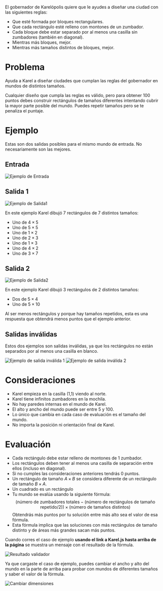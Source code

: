 El gobernador de Karelópolis quiere que le ayudes a diseñar una ciudad con las siguientes reglas:

- Que esté formada por bloques rectangulares.
- Que cada rectángulo esté relleno con montones de un zumbador.
- Cada bloque debe estar separado por al menos una casilla sin zumbadores (también en diagonal).
- Mientras más bloques, mejor.
- Mientras más tamaños distintos de bloques, mejor.

# Problema

Ayuda a Karel a diseñar ciudades que cumplan las reglas del gobernador en mundos de distintos tamaños.

Cualquier diseño que cumpla las reglas es válido, pero para obtener 100 puntos debes construir rectángulos de tamaños diferentes intentando cubrir la mayor parte posible del mundo. Puedes repetir tamaños pero se te penaliza el puntaje.

# Ejemplo

Estas son dos salidas posibles para el mismo mundo de entrada. No necesariamente son las mejores.

## Entrada

![Ejemplo de Entrada](sample.in.png)

## Salida 1

![Ejemplo de Salida1](salida1.in.png)

En este ejemplo Karel dibujó 7 rectángulos de 7 distintos tamaños:

- Uno de $4 \times 5$
- Uno de $5 \times 5$
- Uno de $1 \times 2$
- Uno de $2 \times 3$
- Uno de $1 \times 3$
- Uno de $4 \times 2$
- Uno de $3 \times 7$

## Salida 2

![Ejemplo de Salida2](salida2.in.png)

En este ejemplo Karel dibujó 3 rectángulos de 2 distintos tamaños:

- Dos de $5 \times 4$
- Uno de $5 \times 10$

Al ser menos rectángulos y porque hay tamaños repetidos, esta es una respuesta que obtendrá menos puntos que el ejemplo anterior.

## Salidas inválidas

Estos dos ejemplos son salidas inválidas, ya que los rectángulos no están separados por al menos una casilla en blanco.

![Ejemplo de salida inválida 1](invalid1.in.png)
![Ejemplo de salida inválida 2](invalid2.in.png)

# Consideraciones

- Karel empieza en la casilla (1,1) viendo al norte.
- Karel tiene infinitos zumbadores en la mochila.
- No hay paredes internas en el mundo de Karel.
- El alto y ancho del mundo puede ser entre $5$ y $100$.
- Lo único que cambia en cada caso de evaluación es el tamaño del mundo.
- No importa la posición ni orientación final de Karel.

# Evaluación

- Cada rectángulo debe estar relleno de montones de $1$ zumbador.
- Los rectángulos deben tener al menos una casilla de separación entre ellos (incluso en diagonal).
- Si no cumples las consideraciones anteriores tendrás 0 puntos.
- Un rectángulo de tamaño $A \times B$ se considera diferente de un rectángulo de tamaño $B \times A$.
- Un cuadrado es un rectángulo
- Tu mundo se evalúa usando la siguiente fórmula:
  $$(\text{número de zumbadores totales} - (\text{número de rectángulos de tamaño repetido} / 2)) \times (\text{número de tamaños distintos})$$
  Obtendrás más puntos por tu solución entre más alto sea el valor de esa fórmula.
- Esta fórmula implica que las soluciones con más rectángulos de tamaño distinto y de áreas más grandes sacan más puntos.

Cuando corres el caso de ejemplo **usando el link a Karel.js hasta arriba de la página** se muestra un mensaje con el resultado de la fórmula.

![Resultado validador](validator.png)

Ya que cargaste el caso de ejemplo, puedes cambiar el ancho y alto del mundo en la parte de arriba para probar con mundos de diferentes tamaños y saber el valor de la fórmula.

![Cambiar dimensiones](dimensions.png)
